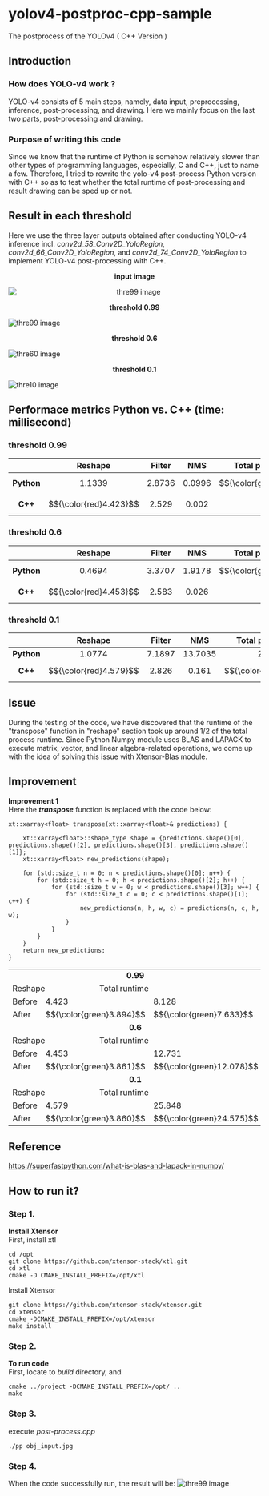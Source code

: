 # yolov4-postproc-cpp-sample
The postprocess of the YOLOv4 ( C++ Version )
## Introduction
### How does YOLO-v4 work ?
YOLO-v4 consists of 5 main steps, namely, data input, preprocessing, inference, post-processing, and drawing.
Here we mainly focus on the last two parts, post-processing and drawing.

### Purpose of writing this code
Since we know that the runtime of Python is somehow relatively slower than other types of programming languages, especially, C and C++, just to name a few. Therefore, I tried to rewrite the yolo-v4 post-process Python version with C++ so as to test whether the total runtime of post-processing and result drawing can be sped up or not.

## Result in each threshold
Here we use the three layer outputs obtained after conducting YOLO-v4 inference incl. <i>conv2d_58_Conv2D_YoloRegion</i>, <i>conv2d_66_Conv2D_YoloRegion</i>, and <i>conv2d_74_Conv2D_YoloRegion</i> to implement YOLO-v4 post-processing with C++.

<div align="center">
  <p><strong>input image</strong></p>
  <img src="https://github.com/userfromgithub/yolo-v4-postprocess/blob/main/build/obj_input.jpg" alt="thre99 image" style="display: block; margin: auto;"/>
</div>

<p align="center"><strong>threshold 0.99</strong></p>
<img src="https://github.com/userfromgithub/yolo-v4-postprocess/blob/main/drawing-results/Screenshot%20from%202023-08-30%2008-15-38.png" alt="thre99 image">
<p align="center"><strong>threshold 0.6</strong></p>
<img src="https://github.com/userfromgithub/yolo-v4-postprocess/blob/main/drawing-results/Screenshot%20from%202023-08-30%2008-19-04.png" alt="thre60 image">
<p align="center"><strong>threshold 0.1</strong></p>
<img src="https://github.com/userfromgithub/yolo-v4-postprocess/blob/main/drawing-results/Screenshot%20from%202023-08-30%2008-19-16.png" alt="thre10 image">

## Performace metrics Python vs. C++ (time: millisecond)
### threshold 0.99
| | Reshape | Filter | NMS | Total post-process | Drawing | Total runtime |
|:-------:|:-----:|:-----:|:------:|:------:|:------:|:------:|
| **Python**   | 1.1339 | 2.8736 | 0.0996 | $${\color{green}4.1906}$$ | 1.5921 | $${\color{green}5.7828}$$ |
| **C++**  | $${\color{red}4.423}$$ | 2.529 | 0.002 | 7.195 | $${\color{orange}0.932}$$ | 8.128 |

### threshold 0.6
| | Reshape | Filter | NMS | Total post-process | Drawing | Total runtime |
|:-------:|:-----:|:-----:|:------:|:------:|:------:|:------:|
| **Python**   | 0.4694 | 3.3707 | 1.9178 | $${\color{green}5.8209}$$ | 9.7203 | 15.5413 |
| **C++**  | $${\color{red}4.453}$$ | 2.583 | 0.026 | 7.321 | $${\color{orange}5.409}$$ | $${\color{green}12.731}$$ |

### threshold 0.1
| | Reshape | Filter | NMS | Total post-process | Drawing | Total runtime |
|:-------:|:-----:|:-----:|:------:|:------:|:------:|:------:|
| **Python**   | 1.0774 | 7.1897 | 13.7035 | 22.1300 | 28.6309 | 50.7609 |
| **C++**  | $${\color{red}4.579}$$ | 2.826 | 0.161 | $${\color{green}7.892}$$ | $${\color{orange}17.956}$$ | $${\color{green}25.848}$$ |

## Issue
During the testing of the code, we have discovered that the runtime of the "transpose" function in "reshape" section took up around 1/2 of the total process runtime.
Since Python Numpy module uses BLAS and LAPACK to execute matrix, vector, and linear algebra-related operations, we come up with the idea of solving this issue with Xtensor-Blas module.

## Improvement
**Improvement 1**<br>
Here the <i><strong>transpose</strong></i> function is replaced with the code below:
```
xt::xarray<float> transpose(xt::xarray<float>& predictions) {
    
    xt::xarray<float>::shape_type shape = {predictions.shape()[0], predictions.shape()[2], predictions.shape()[3], predictions.shape()[1]};
    xt::xarray<float> new_predictions(shape);

    for (std::size_t n = 0; n < predictions.shape()[0]; n++) {
        for (std::size_t h = 0; h < predictions.shape()[2]; h++) {
            for (std::size_t w = 0; w < predictions.shape()[3]; w++) {
                for (std::size_t c = 0; c < predictions.shape()[1]; c++) {
                    new_predictions(n, h, w, c) = predictions(n, c, h, w);
                }
            }
        }
    }
    return new_predictions;
}
```

<table>
  <tr>
    <td colspan=6 align="center"><strong>0.99</strong></td>
  </tr>
  <tr>
    <td colspan=3>Reshape</td> 
    <td colspan=3>Total runtime</td>
  </tr>
  <tr>
    <td colspan=2>Before</td>
    <td colspan=2>4.423</td>
    <td colspan=2>8.128</td>
  </tr>
  <tr>
    <td colspan=2>After</td>
    <td colspan=2>$${\color{green}3.894}$$</td>
    <td colspan=2>$${\color{green}7.633}$$</td>
  </tr>
    <tr>
    <td colspan=6 align="center"><strong>0.6</strong></td>
  </tr>
  <tr>
    <td colspan=3>Reshape</td> 
    <td colspan=3>Total runtime</td>
  </tr>
  <tr>
    <td colspan=2>Before</td>
    <td colspan=2>4.453</td>
    <td colspan=2>12.731</td>
  </tr>
  <tr>
    <td colspan=2>After</td>
    <td colspan=2>$${\color{green}3.861}$$</td>
    <td colspan=2>$${\color{green}12.078}$$</td>
  </tr>
  <tr>
    <td colspan=6 align="center"><strong>0.1</strong></td>
  </tr>
   <tr>
    <td colspan=3>Reshape</td> 
    <td colspan=3>Total runtime</td>
  </tr>
  <tr>
    <td colspan=2>Before</td>
    <td colspan=2>4.579</td>
    <td colspan=2>25.848</td>
  </tr>
  <tr>
    <td colspan=2>After</td>
    <td colspan=2>$${\color{green}3.860}$$</td>
    <td colspan=2>$${\color{green}24.575}$$</td>
  </tr>
</table>

## Reference
https://superfastpython.com/what-is-blas-and-lapack-in-numpy/


## How to run it?
### Step 1.
**Install Xtensor**<br>
First, install xtl
```
cd /opt
git clone https://github.com/xtensor-stack/xtl.git
cd xtl
cmake -D CMAKE_INSTALL_PREFIX=/opt/xtl
```

Install Xtensor
```
git clone https://github.com/xtensor-stack/xtensor.git
cd xtensor
cmake -DCMAKE_INSTALL_PREFIX=/opt/xtensor
make install
```

### Step 2. 
**To run code**<br>
First, locate to <i>build</i> directory, and
```
cmake ../project -DCMAKE_INSTALL_PREFIX=/opt/ ..
make
```

### Step 3.
execute <i>post-process.cpp</i>
```
./pp obj_input.jpg
```

### Step 4.
When the code successfully run, the result will be:
<img src="https://github.com/userfromgithub/yolo-v4-postprocess/blob/main/drawing-results/Screenshot%20from%202023-08-31%2016-12-07.png" alt="thre99 image">
